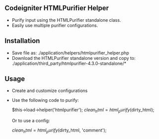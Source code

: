 Codeigniter HTMLPurifier Helper
-------------------------------
 - Purify input using the HTMLPurifier standalone class.
 - Easily use multiple purifier configurations.

Installation
------------
 - Save file as:
   ./application/helpers/htmlpurifier_helper.php
 - Download the HTMLPurifier standalone version and copy to:
   ./application/third_party/htmlpurifier-4.3.0-standalone/*

Usage
-----
 - Create and customize configurations
 - Use the following code to purify:

   $this->load->helper('htmlpurifier');
   $clean_html = html_purify($dirty_html);
   
   Or to use a config:
   
   $clean_html = html_purify($dirty_html, 'comment');
